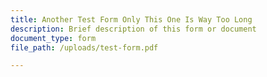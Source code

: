 ```yaml
---
title: Another Test Form Only This One Is Way Too Long
description: Brief description of this form or document
document_type: form
file_path: /uploads/test-form.pdf

---
```

